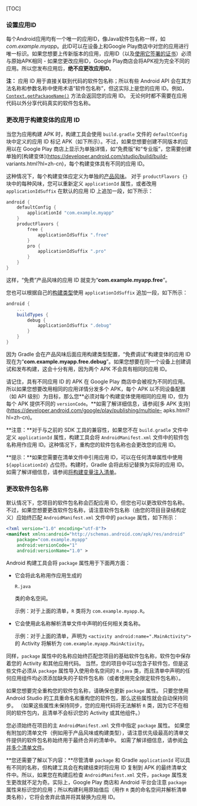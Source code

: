 [TOC]

### 设置应用ID

每个Android应用均有一个唯一的应用ID，像Java软件包名称一样，如*com.example.myapp*。此ID可以在设备上和Google Play商店中对您的应用进行唯一标识。如果您想要上传新版本的应用，应用ID（以及[使用它签署的证书](https://developer.android.com/studio/publish/app-signing.html?hl=zh-cn)）必须与原始APK相同 - 如果您更改应用ID，Google Play商店会将APK视为完全不同的应用。所以您发布应用后，**绝不应更改应用ID**。

**注：** 应用 ID 用于直接关联到代码的软件包名称；所以有些 Android API 会在其方法名称和参数名称中使用术语“软件包名称”，但这实际上是您的应用 ID。例如，[`Context.getPackageName()`](https://developer.android.com/reference/android/content/Context.html?hl=zh-cn#getPackageName()) 方法会返回您的应用 ID。 无论何时都不需要在应用代码以外分享代码真实的软件包名称。



### 更改用于构建变体的应用 ID

当您为应用构建 APK 时，构建工具会使用 `build.gradle` 文件的 `defaultConfig` 块中定义的应用 ID 标记 APK（如下所示）。不过，如果您想要创建不同版本的应用以在 Google Play 商店上显示为单独详情，如“免费版”和“专业版”，您需要创建单独的[构建变体](https://developer.android.com/studio/build/build- variants.html?hl=zh-cn)，每个构建变体具有不同的应用 ID。

这种情况下，每个构建变体应定义为单独的[产品风味](https://developer.android.com/studio/build/build-variants.html?hl=zh-cn#product-flavors)。 对于 `productFlavors {}` 块中的每种风味，您可以重新定义 `applicationId` 属性，或者改用 `applicationIdSuffix` 在默认的应用 ID 上追加一段，如下所示：

```groovy
android {
    defaultConfig {
        applicationId "com.example.myapp"
    }
    productFlavors {
        free {
            applicationIdSuffix ".free"
        }
        pro {
            applicationIdSuffix ".pro"
        }
    }
}
```

这样，“免费”产品风味的应用 ID 就变为“**com.example.myapp.free**”。

您也可以根据自己的[构建类型](https://developer.android.com/studio/build/build-variants.html?hl=zh-cn#build-types)使用 `applicationIdSuffix` 追加一段，如下所示：

```groovy
android {
    ...
    buildTypes {
        debug {
            applicationIdSuffix ".debug"
        }
    }
}
```

因为 Gradle 会在产品风味后面应用构建类型配置，“免费调试”构建变体的应用 ID 现在为“**com.example.myapp.free.debug**”。如果您想要在同一个设备上创建调试和发布构建，这会十分有用，因为两个 APK 不会具有相同的应用 ID。

请记住，具有不同应用 ID 的 APK 在 Google Play 商店中会被视为不同的应用。 所以如果您想要改用相同的应用详情分发多个 APK，每个 APK 以不同设备配置（如 API 级别）为目标，那么您**必须对每个构建变体使用相同的应用 ID，但为每个 APK 提供不同的 `versionCode`。**如需了解详细信息，请参阅[多 APK 支持](https://developer.android.com/google/play/publishing/multiple- apks.html?hl=zh-cn)。

**注意：**对于与之前的 SDK 工具的兼容性，如果您不在 `build.gradle` 文件中定义 `applicationId` 属性，构建工具会将 `AndroidManifest.xml` 文件中的软件包名称用作应用 ID。这种情况下，重构您的软件包名称也会更改您的应用 ID。

**提示：**如果您需要在清单文件中引用应用 ID，可以在任何清单属性中使用 `${applicationId}` 占位符。构建时，Gradle 会将此标记替换为实际的应用 ID。 如需了解详细信息，请参阅[将构建变量注入清单](https://developer.android.com/studio/build/manifest-build-variables.html?hl=zh-cn)。



### 更改软件包名称

默认情况下，您项目的软件包名称会匹配应用 ID，但您也可以更改软件包名称。 不过，如果您想要更改软件包名称，请注意软件包名称（由您的项目目录结构定义）应始终匹配 `AndroidManifest.xml` 文件中的 `package` 属性，如下所示：

```xml
<?xml version="1.0" encoding="utf-8"?>
<manifest xmlns:android="http://schemas.android.com/apk/res/android"
    package="com.example.myapp"
    android:versionCode="1"
    android:versionName="1.0" >
```

Android 构建工具会将 `package` 属性用于下面两方面：

- 它会将此名称用作应用生成的

  ```
  R.java
  ```

  类的命名空间。

  示例：对于上面的清单，`R` 类将为 `com.example.myapp.R`。

- 它会使用此名称解析清单文件中声明的任何相关类名称。

  示例：对于上面的清单，声明为 `<activity android:name=".MainActivity">` 的 Activity 将解析为 `com.example.myapp.MainActivity`。

同样，`package` 属性中的名称应始终匹配您项目的基础软件包名称，软件包中保存着您的 Activity 和其他应用代码。 当然，您的项目中可以包含子软件包，但是这些文件必须从 `package` 属性导入使用命名空间的 `R.java` 类，而且清单中声明的任何应用组件均必须添加缺失的子软件包名称（或者使用完全限定软件包名称）。

如果您想要完全重构您的软件包名称，请确保也更新 `package` 属性。 只要您使用 Android Studio 的工具重命名和重构您的软件包，那么这些属性就会自动保持同步。 （如果这些属性未保持同步，您的应用代码将无法解析 `R` 类，因为它不在相同的软件包内，且清单不会标识您的 Activity 或其他组件。）

您必须始终在项目的主 `AndroidManifest.xml` 文件中指定 `package` 属性。 如果您有附加的清单文件（例如用于产品风味或构建类型），请注意优先级最高的清单文件提供的软件包名称始终用于最终合并的清单中。 如需了解详细信息，请参阅[合并多个清单文件](https://developer.android.com/studio/build/manifest-merge.html?hl=zh-cn)。

**您还需要了解以下内容：**尽管清单 `package` 和 Gradle `applicationId` 可以具有不同的名称，但构建工具会在构建结束时将应用 ID 复制到 APK 的最终清单文件中。所以，如果您在构建后检查 `AndroidManifest.xml` 文件，`package` 属性发生更改就不足为奇。实际上，Google Play 商店和 Android 平台会注意 `package` 属性来标识您的应用；所以构建利用原始值后（用作 `R` 类的命名空间并解析清单类名称），它将会舍弃此值并将其替换为应用 ID。